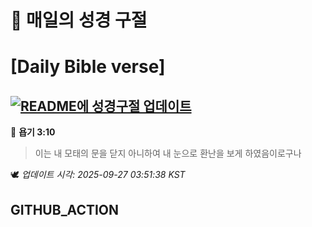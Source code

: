 # 🙏 매일의 성경 구절
# [Daily Bible verse]
## [![README에 성경구절 업데이트](https://github.com/DONGSUKA/first_test/actions/workflows/update-readme-bible.yml/badge.svg)](https://github.com/DONGSUKA/first_test/actions/workflows/update-readme-bible.yml)
<!-- START_BIBLE_VERSE -->
📖 **욥기 3:10**
> 이는 내 모태의 문을 닫지 아니하여 내 눈으로 환난을 보게 하였음이로구나

🕊️ _업데이트 시각: 2025-09-27 03:51:38 KST_
  <!-- END_BIBLE_VERSE -->
## GITHUB_ACTION
